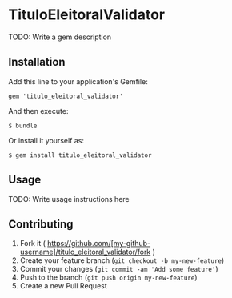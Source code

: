 # TituloEleitoralValidator

TODO: Write a gem description

## Installation

Add this line to your application's Gemfile:

    gem 'titulo_eleitoral_validator'

And then execute:

    $ bundle

Or install it yourself as:

    $ gem install titulo_eleitoral_validator

## Usage

TODO: Write usage instructions here

## Contributing

1. Fork it ( https://github.com/[my-github-username]/titulo_eleitoral_validator/fork )
2. Create your feature branch (`git checkout -b my-new-feature`)
3. Commit your changes (`git commit -am 'Add some feature'`)
4. Push to the branch (`git push origin my-new-feature`)
5. Create a new Pull Request
